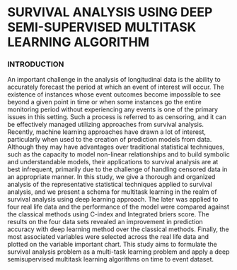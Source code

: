 # SURVIVAL ANALYSIS USING DEEP SEMI-SUPERVISED MULTITASK LEARNING ALGORITHM

### INTRODUCTION
An important challenge in the analysis of longitudinal data is the ability to accurately forecast the period at which an event of interest will occur. The existence of instances whose event outcomes become impossible to see beyond a given point in time or when some instances go the entire monitoring period without experiencing any events is one of the primary issues in this setting. Such a process is referred to as censoring, and it can be effectively managed utilizing approaches from survival analysis. Recently, machine learning approaches have drawn a lot of interest, particularly when used to the creation of prediction models from data. Although they may have advantages over traditional statistical techniques, such as the capacity to model non-linear relationships and to build symbolic and understandable models, their applications to survival analysis are at best infrequent, primarily due to the challenge of handling censored data in an appropriate manner. In this study, we give a thorough and organized analysis of the representative statistical techniques applied to survival analysis, and we present a schema for multitask learning in the realm of survival analysis using deep learning approach. The later was applied to four real life data and the performance of the model were compared against the classical methods using C-index and Integrated briers score. The results on the four data sets revealed an improvement in prediction accuracy with deep learning method over the classical methods. Finally, the most associated variables were selected across the real life data and plotted on the variable important chart. This study aims to formulate the survival analysis problem as a multi-task learning problem and apply a deep semisupervised multitask learning algorithms on time to event dataset.
